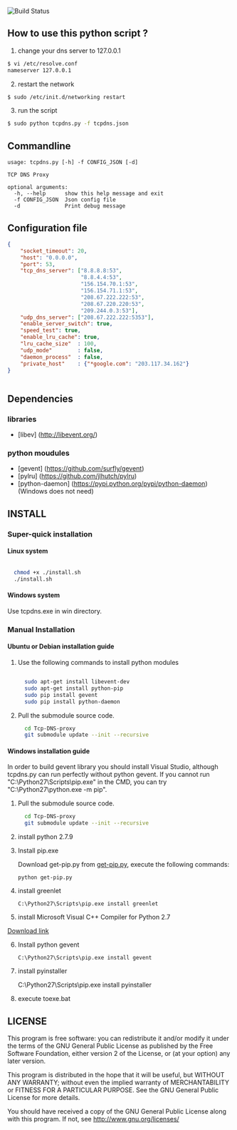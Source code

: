 
![Build Status](https://travis-ci.org/henices/Tcp-DNS-proxy.svg?branch=master)

How to use this python script ?
-------------------------------

1.    change your dns server to 127.0.0.1

   ```bash
  $ vi /etc/resolve.conf  
  nameserver 127.0.0.1
  ```
2.    restart the network

  ```bash
  $ sudo /etc/init.d/networking restart
  ```
3.    run the script

  ```bash
  $ sudo python tcpdns.py -f tcpdns.json
  ```
  
Commandline
----------------------------

```
usage: tcpdns.py [-h] -f CONFIG_JSON [-d]

TCP DNS Proxy

optional arguments:
  -h, --help      show this help message and exit
  -f CONFIG_JSON  Json config file
  -d              Print debug message
```

  
Configuration file
----------------------------

``` json
{
    "socket_timeout": 20,
    "host": "0.0.0.0",
    "port": 53,
    "tcp_dns_server": ["8.8.8.8:53",
                       "8.8.4.4:53",
                       "156.154.70.1:53",
                       "156.154.71.1:53",
                       "208.67.222.222:53",
                       "208.67.220.220:53",
                       "209.244.0.3:53"],
    "udp_dns_server": ["208.67.222.222:5353"],
    "enable_server_switch": true,
    "speed_test": true,
    "enable_lru_cache": true,
    "lru_cache_size"  : 100,
    "udp_mode"        : false,
    "daemon_process"  : false,
    "private_host"    : {"*google.com": "203.117.34.162"}
}



```

  
Dependencies
----------------------------

### libraries
   * [libev] (http://libevent.org/)

### python moudules
   * [gevent] (https://github.com/surfly/gevent)
   * [pylru] (https://github.com/jlhutch/pylru)
   * [python-daemon] (https://pypi.python.org/pypi/python-daemon) (Windows does not need)

INSTALL
---------------------

### Super-quick installation

#### Linux system

```bash

  chmod +x ./install.sh
  ./install.sh
```

#### Windows system

Use tcpdns.exe in win directory.


### Manual Installation


#### Ubuntu or Debian installation guide

1. Use the following commands to install python modules

   ```bash
   
     sudo apt-get install libevent-dev
     sudo apt-get install python-pip
     sudo pip install gevent
     sudo pip install python-daemon
   ```

2. Pull the submodule source code.

   ```bash
     cd Tcp-DNS-proxy
     git submodule update --init --recursive
   ```

#### Windows installation guide

   In order to build gevent library you should install Visual Studio, 
   although tcpdns.py can run perfectly without python gevent.
   If you cannot run "C:\Python27\Scripts\pip.exe" in the CMD,
   you can try "C:\Python27\python.exe -m pip".


1. Pull the submodule source code.
   ```bash
     cd Tcp-DNS-proxy
     git submodule update --init --recursive
   ```

2. install python 2.7.9


3. Install pip.exe

   Download get-pip.py from [get-pip.py](https://raw.github.com/pypa/pip/master/contrib/get-pip.py),
   execute the following commands:

   ```
   python get-pip.py
   ```
4. install greenlet

   ```
   C:\Python27\Scripts\pip.exe install greenlet
   ```

5. install Microsoft Visual C++ Compiler for Python 2.7

  [Download link](http://www.microsoft.com/en-us/download/details.aspx?id=44266)

6. Install python gevent

   ```
   C:\Python27\Scripts\pip.exe install gevent
   ```

7. install pyinstaller

   C:\Python27\Scripts\pip.exe install pyinstaller

8. execute toexe.bat


LICENSE
----------------------

This program is free software: you can redistribute it and/or modify it under the terms of the GNU General Public License 
as published by the Free Software Foundation, either version 2 of the License, or (at your option) any later version.

This program is distributed in the hope that it will be useful, but WITHOUT ANY WARRANTY; without even the implied warranty
of MERCHANTABILITY or FITNESS FOR A PARTICULAR PURPOSE. See the GNU General Public License for more details.

You should have received a copy of the GNU General Public License along with this program. If not, see 
http://www.gnu.org/licenses/
